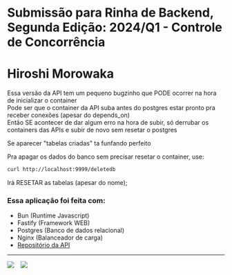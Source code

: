 # Submissão para Rinha de Backend, Segunda Edição: 2024/Q1 - Controle de Concorrência

# Hiroshi Morowaka

Essa versão da API tem um pequeno bugzinho que PODE ocorrer na hora de inicializar o container  
Pode ser que o container da API suba antes do postgres estar pronto pra receber conexões (apesar do depends_on)   
Então SE acontecer de dar algum erro na hora de subir, só derrubar os containers das APIs e subir de novo sem resetar o postgres

Se aparecer "tabelas criadas" ta funfando perfeito

Pra apagar os dados do banco sem precisar resetar o container, use: 
```bash
curl http://localhost:9999/deletedb
```

Irá RESETAR as tabelas (apesar do nome);


### Essa aplicação foi feita com:
- Bun (Runtime Javascript)
- Fastify (Framework WEB)
- Postgres (Banco de dados relacional)
- Nginx (Balanceador de carga)
- [Repositório da API](https://github.com/hiroshimorowaka/rinha-backend-2024)

<hr>
<div style="display: flex; gap: 15px;">
 <a href = "mailto:guilhermecabral1204@gmail.com"><img src="https://img.shields.io/badge/-Gmail-%23333?style=for-the-badge&logo=gmail&logoColor=white" target="_blank"></a>
 <a href = "https://twitter.com/hiroshi_morowak"><img src="https://img.shields.io/badge/Twitter-1DA1F2?style=for-the-badge&logo=twitter&logoColor=white" target="_blank"></a>
 <div>
 
 <hr>